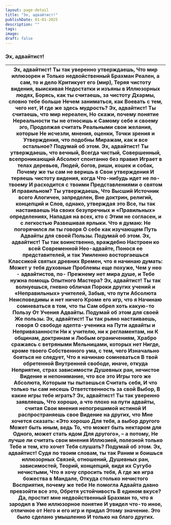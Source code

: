 ```yaml
---
layout: page-detail
title: "Эх, адвайтист!"
publishDate: 01-01-2025
description: ""
tags:
image:
draft: false
---
```


### Эх, адвайтист!

| Эх, адвайтист!  Ты так уверенно утверждаешь,  Что мир иллюзорен и  Только недвойственный Брахман  Реален, а сам, то и дело  Критикует его (мир),  Теряя чистоту видения, выискивая  Недостатки и изъяны в  Иллюзорных людях,  Борясь, как ты считаешь, за чистоту  Дхармы, словно тебе больше  Нечем заниматься, как  Воевать с тем, чего нет,  И где же здесь мудрость?  Эх, адвайтист!  Ты считаешь, что мир нереален,  Но скажи, почему понятие  Нереальности ты не относишь к  Самому себе и своему эго,  Продолжая считать  Реальными свои желания, которые  Не исчезли, мнения, оценки,  Точки зрения и  Утверждения, что подобны  Миражам, как и все остальное?  Подумай об этом.  Эх, адвайтист!  Ты утверждаешь, что вечный,  Всегда чистый,  Совершенный, всепроникающий  Абсолют спонтанно без правил  Играет в телах деревьев,  Людей, богов, риши, кошек и собак,  Почему же ты сам не веришь в  Свои утверждения  И теряешь чистоту видения, когда  Что-нибудь идет не по-твоему  И расходится с твоими  Представлениями о святом  И правильном?  Ты утверждаешь,  Что Высший Источник всего  Алогичен, запределен,  Вне доктрин, религий, концепций и  Слов, однако, утверждая это  Все, ты так настаиваешь  На своих безупречных и  «Правильных» определениях,  Нападая на всех, кто с  Этим не согласен, и с легкостью  Развешивая ярлыки.  Что я думаю:  Не погорячился ли ты говоря  О себе как изучающем Путь  Адвайты для своей  Пользы. Подумай об этом.  Эх, адвайтист!  Ты так воинственно, враждебно  Настроен ко всей  Cовременной Нео-адвайте,  Понося ее представителей, и так  Умиленно восторгаешься  Классикой святых древних  Времен, что я начинаю думать:  Может у тебя духовные  Проблемы еще похуже,  Чем у нео - адвайтистов, по-  Прежнему нет мира душе, и  Тебе нужна помощь  Опытного Мастера?  Эх, адвайтист!  Ты так волнуешься, гневно обличая  Пороки других учений и  «Неправильных» учителей,  Забыв, что пути Абсолюта  Неисповедимы и нет ничего  Кроме его игр, что я  Начинаю сомневаться в том, что ты  Сам обрел хоть какую-то  Пользу  От Учения Адвайты.  Подумай об этом для своей  Же пользы.  Эх, адвайтист!  Ты так рьяно настаиваешь, говоря  О свободе адепта-ученика на  Пути адвайты и  Непривязанности  Ни к учителю, ни к регламентам, ни  К общинам, доктринам и  Любым ограничениям,  Храбро сражаясь с ветряными  Мельницами, которых нет  Нигде, кроме твоего  Собственного ума, с тем, чего  Изначально бояться не следует,  Что я начинаю сомневаться  В твой обретенной  Внутренней свободе, иначе, откуда  Неприятие, страх зависимости  Душевных ран, нечистое  Видение и непонимание, что все это  Игры того же Абсолюта,  Которым ты пытаешься  Считать себя,  И что только ты сам несешь  Ответственность за свой  Выбор,  В какие игры тебе играть?  Эх, адвайтист!  Ты так уверенно заявляешь,  Что хорошо, а что плохо на  пути адвайты, считая  Свои мнения непогрешимой истиной  И распространяешь свое  Видение на других, что  Мне хочется сказать: «Это хорошо  Для тебя, а выбор другого  Может быть иным, ведь  То, что может быть нектаром для  Одного, может стать ядом  Для другого», – а потому,  Не лучше ли считать свои мнения  Иллюзией, полезной только  Тебе и тем, кто хочет  Тебя слушать? Подумай об этом.  Эх, адвайтист!  Судя по твоим словам, ты так  Раним и боишься иллюзорных  Связей, отношений,  Душевных ран, зависимостей,  Теорий, концепций, видя их  Сугубо нечистыми,  Что я хочу спросить тебя,  А где же игра божества в  Мандале,  Откуда столько нечистого  Восприятия, почему же тебе  Не помогла  Адвайта давно превзойти все это,  Обретя устойчивость  В едином вкусе?  Да, простит мне недвойственный  Брахман то, что я зародил в  Уме иллюзорное понятие  И увидел что-то иное, отличное от  Него и его игр и придал  Этому значение.  Это было сделано умышленно  И только на благо других. |
| -------------------------------------------------------------------------------------------------------------------------------------------------------------------------------------------------------------------------------------------------------------------------------------------------------------------------------------------------------------------------------------------------------------------------------------------------------------------------------------------------------------------------------------------------------------------------------------------------------------------------------------------------------------------------------------------------------------------------------------------------------------------------------------------------------------------------------------------------------------------------------------------------------------------------------------------------------------------------------------------------------------------------------------------------------------------------------------------------------------------------------------------------------------------------------------------------------------------------------------------------------------------------------------------------------------------------------------------------------------------------------------------------------------------------------------------------------------------------------------------------------------------------------------------------------------------------------------------------------------------------------------------------------------------------------------------------------------------------------------------------------------------------------------------------------------------------------------------------------------------------------------------------------------------------------------------------------------------------------------------------------------------------------------------------------------------------------------------------------------------------------------------------------------------------------------------------------------------------------------------------------------------------------------------------------------------------------------------------------------------------------------------------------------------------------------------------------------------------------------------------------------------------------------------------------------------------------------------------------------------------------------------------------------------------------------------------------------------------------------------------------------------------------------------------------------------------------------------------------------------------------------------------------------------------------------------------------------------------------------------------------------------------------------------------------------------------------------------------------------------------------------------------------------------------------------------------------------------------------------------------------------------------------------------------------------------------------------------------------------------------------------------------------------------------------------------------------------------------------------------------------------------------------------------------------------------------------------------------------------------------------------------------------------------------------------------------------------------------------------------------------------------------------------------------------------------------------------------------------------------------------------------------------------------------- |
  
  
